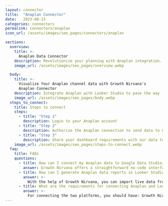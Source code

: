 ```yaml
---
layout: connector
title:  "Anaplan Connector"
date:   2023-08-15
categories: connectors
permalink: connectors/anaplan
icon_url: /assets/images/seo_pages/connectors/anaplan

sections:
  overview:
    title: >-
      Anaplan Data Connector
    description: Revolutionize your planning with Anaplan integration. Seamlessly integrate your planning and forecasting data with Looker Studio's analytical prowess, empowering you to transform plans into actionable insights.
    image_url: /assets/images/seo_pages/overview.webp

  body:
    title: >-
      Visualize Your Anaplan channel data with Growth Nirvana's
      Anaplan Connector
    description: Integrate Anaplan with Looker Studio to pave the way for strategic planning powered by data insights.
    image_url: /assets/images/seo_pages/body.webp
  steps_to_connect:
    title: Steps to connect
    steps:
      - title: "Step 1"
        description: Login to your Anaplan account
      - title: "Step 2"
        description: Authorize the Anaplan connection to send data to Growth Nirvana
      - title: "Step 3"
        description: Share your dashboard requirements with our data team. We will build the report for you.
    image_url: /assets/images/seo_pages/steps-to-connect.webp
  faq:
    title: FAQs
    questions:
      - title: How can I connect my Anaplan data to Google Data Studio/Looker Studio?
        answer: Growth Nirvana offers a straightforward no-code interface to connect to Anaplan data sources.
      - title: How can I generate Anaplan data reports in Looker Studio?
        answer: >-
          With the help of Growth Nirvana, you can import live data from Anaplan into Looker Studio. These data can be viewed in charts, tables, and dashboards to generate branded reports that can be shared instantly.
      - title: What are the requirements for connecting Anaplan and Looker Studio?
        answer: >-
          For connecting the two platforms, you should have: Growth Nirvana Account and Anaplan Ads Account
---
```

